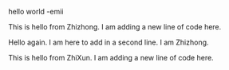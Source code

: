 hello world -emii

This is hello from Zhizhong. I am adding a new line of code here.

Hello again. I am here to add in a second line. I am Zhizhong.

This is hello from ZhiXun. I am adding a new line of code here.